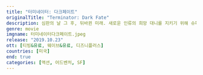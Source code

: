 ```yaml
---
title: "터미네이터: 다크페이트"
originalTitle: "Terminator: Dark Fate"
description: 심판의 날 그 후, 뒤바뀐 미래. 새로운 인류의 희망 대니를 지키기 위해 슈퍼 솔져 그레이스가 미래에서 찾아오고, 대니를 제거하기 위한 터미네이터 Rev-9의 추격이 시작된다. 최첨단 기술력으로 무장한 최강의 적 Rev-9의 무차별적인 공격에 쫓기기 시작하던 그레이스와 대니 앞에 터미네이터 헌터 사라 코너가 나타나 도움을 준다. 인류의 수호자이자 기계로 강화된 슈퍼 솔져 그레이스와 사라 코너는 대니를 지키기 위해 새로운 조력자를 찾아 나서고, Rev-9은 그들의 뒤를 끈질기게 추격하는데...
genre: movie
imgname: 터미네이터다크페이트.jpeg
release: "2019.10.23"
ott: [티빙&유료, 웨이브&유료, 디즈니플러스]
countries: [미국]
end: true
categories: [액션, 어드벤처, SF]
---
```


